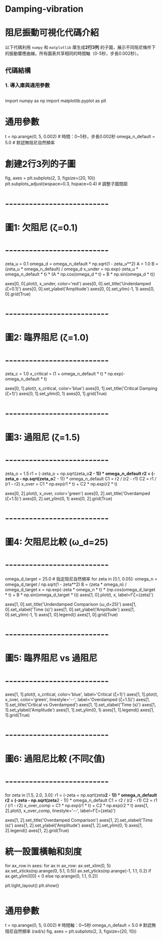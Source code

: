 # Damping-vibration
# 阻尼振動可視化代碼介紹

以下代碼利用 `numpy` 和 `matplotlib` 庫生成 ​**2行3列** 的子圖，展示不同阻尼條件下的振動響應曲線。所有圖表共享相同的時間軸（0-5秒，步長0.002秒）。

## 代碼結構

### 1. 導入庫與通用參數

```python

```

import numpy as np
import matplotlib.pyplot as plt

# 通用參數

t = np.arange(0, 5, 0.002)  # 時間：0~5秒，步長0.002秒
omega_n_default = 5.0        # 默認無阻尼自然頻率

# 創建2行3列的子圖

fig, axes = plt.subplots(2, 3, figsize=(20, 10))
plt.subplots_adjust(wspace=0.3, hspace=0.4)  # 調整子圖間距

# --------------------------

# 圖1: 欠阻尼 (ζ=0.1)

# --------------------------

zeta_u = 0.1
omega_d = omega_n_default * np.sqrt(1 - zeta_u**2)
A = 1.0
B = (zeta_u * omega_n_default) / omega_d
x_under = np.exp(-zeta_u * omega_n_default * t) * (A * np.cos(omega_d * t) + B * np.sin(omega_d * t))

axes[0, 0].plot(t, x_under, color='red')
axes[0, 0].set_title('Underdamped (ζ=0.1)')
axes[0, 0].set_ylabel('Amplitude')
axes[0, 0].set_ylim(-1, 1)
axes[0, 0].grid(True)

# --------------------------

# 圖2: 臨界阻尼 (ζ=1.0)

# --------------------------

zeta_c = 1.0
x_critical = (1 + omega_n_default * t) * np.exp(-omega_n_default * t)

axes[0, 1].plot(t, x_critical, color='blue')
axes[0, 1].set_title('Critical Damping (ζ=1)')
axes[0, 1].set_ylim(0, 1)
axes[0, 1].grid(True)

# --------------------------

# 圖3: 過阻尼 (ζ=1.5)

# --------------------------

zeta_o = 1.5
r1 = (-zeta_o + np.sqrt(zeta_o**2 - 1)) * omega_n_default
r2 = (-zeta_o - np.sqrt(zeta_o**2 - 1)) * omega_n_default
C1 = r2 / (r2 - r1)
C2 = r1 / (r1 - r2)
x_over = C1 * np.exp(r1 * t) + C2 * np.exp(r2 * t)

axes[0, 2].plot(t, x_over, color='green')
axes[0, 2].set_title('Overdamped (ζ=1.5)')
axes[0, 2].set_ylim(0, 1)
axes[0, 2].grid(True)

# --------------------------

# 圖4: 欠阻尼比較 (ω_d=25)

# --------------------------

omega_d_target = 25.0  # 指定阻尼自然頻率
for zeta in [0.1, 0.05]:
omega_n = omega_d_target / np.sqrt(1 - zeta**2)
B = (zeta * omega_n) / omega_d_target
x = np.exp(-zeta * omega_n * t) * (np.cos(omega_d_target * t) + B * np.sin(omega_d_target * t))
axes[1, 0].plot(t, x, label=f'ζ={zeta}')

axes[1, 0].set_title('Underdamped Comparison (ω_d=25)')
axes[1, 0].set_xlabel('Time (s)')
axes[1, 0].set_ylabel('Amplitude')
axes[1, 0].set_ylim(-1, 1)
axes[1, 0].legend()
axes[1, 0].grid(True)

# --------------------------

# 圖5: 臨界阻尼 vs 過阻尼

# --------------------------

axes[1, 1].plot(t, x_critical, color='blue', label='Critical (ζ=1)')
axes[1, 1].plot(t, x_over, color='green', linestyle='--', label='Overdamped (ζ=1.5)')
axes[1, 1].set_title('Critical vs Overdamped')
axes[1, 1].set_xlabel('Time (s)')
axes[1, 1].set_ylabel('Amplitude')
axes[1, 1].set_ylim(0, 1)
axes[1, 1].legend()
axes[1, 1].grid(True)

# --------------------------

# 圖6: 過阻尼比較 (不同ζ值)

# --------------------------

for zeta in [1.5, 2.0, 3.0]:
r1 = (-zeta + np.sqrt(zeta**2 - 1)) * omega_n_default
r2 = (-zeta - np.sqrt(zeta**2 - 1)) * omega_n_default
C1 = r2 / (r2 - r1)
C2 = r1 / (r1 - r2)
x_over_comp = C1 * np.exp(r1 * t) + C2 * np.exp(r2 * t)
axes[1, 2].plot(t, x_over_comp, linestyle='--', label=f'ζ={zeta}')

axes[1, 2].set_title('Overdamped Comparison')
axes[1, 2].set_xlabel('Time (s)')
axes[1, 2].set_ylabel('Amplitude')
axes[1, 2].set_ylim(0, 1)
axes[1, 2].legend()
axes[1, 2].grid(True)

# 統一設置橫軸和刻度

for ax_row in axes:
for ax in ax_row:
ax.set_xlim(0, 5)
ax.set_xticks(np.arange(0, 5.1, 0.5))
ax.set_yticks(np.arange(-1, 1.1, 0.2) if ax.get_ylim()[0] < 0 else np.arange(0, 1.1, 0.2))

plt.tight_layout()
plt.show()

```

```

# 通用參數

t = np.arange(0, 5, 0.002)        # 時間軸：0~5秒
omega_n_default = 5.0             # 默認無阻尼自然頻率 (rad/s)
fig, axes = plt.subplots(2, 3, figsize=(20, 10))

```

```
